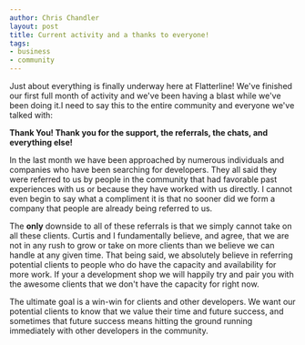 ```yaml
--- 
author: Chris Chandler
layout: post
title: Current activity and a thanks to everyone!
tags: 
- business
- community
---
```


Just about everything is finally underway here at Flatterline! We've finished our first full month of activity and we've been having a blast while we've been doing it.I need to say this to the entire community and everyone we've talked with:

**Thank You! Thank you for the support, the referrals, the chats, and everything else!**

In the last month we have been approached by numerous individuals and companies who have been searching for developers. They all said they were referred to us by people in the community that had favorable past experiences with us or because they have worked with us directly. I cannot even begin to say what a compliment it is that no sooner did we form a company that people are already being referred to us.

The **only** downside to all of these referrals is that we simply cannot take on all these clients. Curtis and I fundamentally believe, and agree, that we are not in any rush to grow or take on more clients than we believe we can handle at any given time. That being said, we absolutely believe in referring potential clients to people who do have the capacity and availability for more work. If your a development shop we will happily try and pair you with the awesome clients that we don't have the capacity for right now.

The ultimate goal is a win-win for clients and other developers. We want our potential clients to know that we value their time and future success, and sometimes that future success means hitting the ground running immediately with other developers in the community.
